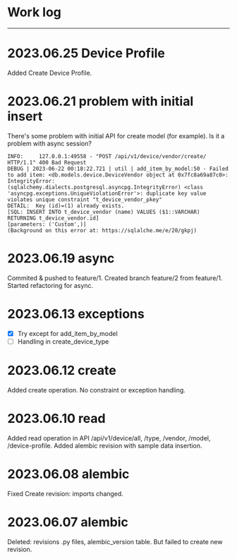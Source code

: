# Work log

---

# 2023.06.25 Device Profile

Added Create Device Profile.

# 2023.06.21 problem with initial insert

There's some problem with initial API for create model (for example).
Is it a problem with async session?

```shell
INFO:     127.0.0.1:49558 - "POST /api/v1/device/vendor/create/ HTTP/1.1" 400 Bad Request
DEBUG | 2023-06-22 00:18:22.721 | util | add_item_by_model:50 - Failed to add item: <db.models.device.DeviceVendor object at 0x7fc8a69a87c0>: IntegrityError: (sqlalchemy.dialects.postgresql.asyncpg.IntegrityError) <class 'asyncpg.exceptions.UniqueViolationError'>: duplicate key value violates unique constraint "t_device_vendor_pkey"
DETAIL:  Key (id)=(1) already exists.
[SQL: INSERT INTO t_device_vendor (name) VALUES ($1::VARCHAR) RETURNING t_device_vendor.id]
[parameters: ('Custom',)]
(Background on this error at: https://sqlalche.me/e/20/gkpj)
```

# 2023.06.19 async

Commited & pushed to feature/1.
Created branch feature/2 from feature/1.
Started refactoring for async.

# 2023.06.13 exceptions 
- [x] Try except for add_item_by_model
- [ ] Handling in create_device_type

# 2023.06.12 create
Added create operation. No constraint or exception handling.

# 2023.06.10 read
Added read operation in API /api/v1/device/all, /type, /vendor, /model, /device-profile.
Added alembic revision with sample data insertion.


# 2023.06.08 alembic
Fixed Create revision: imports changed.


# 2023.06.07 alembic
Deleted: revisions .py files, alembic_version table.
But failed to create new revision. 
